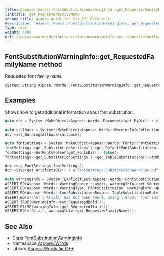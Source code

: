 ```yaml
---
title: Aspose::Words::FontSubstitutionWarningInfo::get_RequestedFamilyName method
linktitle: get_RequestedFamilyName
second_title: Aspose.Words for C++ API Reference
description: 'Aspose::Words::FontSubstitutionWarningInfo::get_RequestedFamilyName method. Requested font family name in C++.'
type: docs
weight: 4000
url: /cpp/aspose.words/fontsubstitutionwarninginfo/get_requestedfamilyname/
---
```

## FontSubstitutionWarningInfo::get_RequestedFamilyName method


Requested font family name.

```cpp
System::String Aspose::Words::FontSubstitutionWarningInfo::get_RequestedFamilyName() const
```


## Examples



Shows how to get additional information about font substitution. 
```cpp
auto doc = System::MakeObject<Aspose::Words::Document>(get_MyDir() + u"Rendering.docx");

auto callback = System::MakeObject<Aspose::Words::WarningInfoCollection>();
doc->set_WarningCallback(callback);

auto fontSettings = System::MakeObject<Aspose::Words::Fonts::FontSettings>();
fontSettings->get_SubstitutionSettings()->get_DefaultFontSubstitution()->set_DefaultFontName(u"Arial");
fontSettings->SetFontsFolder(get_FontsDir(), false);
fontSettings->get_SubstitutionSettings()->get_TableSubstitution()->AddSubstitutes(u"Arial", System::MakeArray<System::String>({u"Arvo", u"Slab"}));

doc->set_FontSettings(fontSettings);
doc->Save(get_ArtifactsDir() + u"FontSettings.SubstitutionWarnings.pdf");

auto warningInfo = System::ExplicitCast<Aspose::Words::FontSubstitutionWarningInfo>(callback->idx_get(0));
ASSERT_EQ(Aspose::Words::WarningSource::Layout, warningInfo->get_Source());
ASSERT_EQ(Aspose::Words::WarningType::FontSubstitution, warningInfo->get_WarningType());
ASSERT_EQ(Aspose::Words::FontSubstitutionReason::TableSubstitutionRule, warningInfo->get_Reason());
ASSERT_EQ(u"Font \'Arial\' has not been found. Using \'Arvo\' font instead. Reason: table substitution.", warningInfo->get_Description());
ASSERT_TRUE(warningInfo->get_RequestedBold());
ASSERT_FALSE(warningInfo->get_RequestedItalic());
ASSERT_EQ(u"Arial", warningInfo->get_RequestedFamilyName());
```

## See Also

* Class [FontSubstitutionWarningInfo](../)
* Namespace [Aspose::Words](../../)
* Library [Aspose.Words for C++](../../../)
